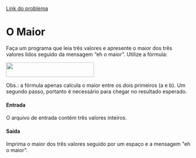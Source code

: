 [Link do problema](https://www.beecrowd.com.br/judge/problems/view/1013)
# O Maior
Faça um programa que leia três valores e apresente o maior dos três valores lidos seguido da mensagem “eh o maior”. Utilize a fórmula:

<img src="https://resources.urionlinejudge.com.br/gallery/images/problems/UOJ_1013.png" alt="" style="width: 240px; height: 40px;">

Obs.: a fórmula apenas calcula o maior entre os dois primeiros (a e b). Um segundo passo, portanto é necessário para chegar no resultado esperado.

#### Entrada
O arquivo de entrada contém três valores inteiros.

#### Saída
Imprima o maior dos três valores seguido por um espaço e a mensagem "eh o maior".